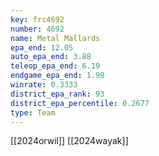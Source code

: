 ```yaml
---
key: frc4692
number: 4692
name: Metal Mallards
epa_end: 12.05
auto_epa_end: 3.88
teleop_epa_end: 6.19
endgame_epa_end: 1.98
winrate: 0.3333
district_epa_rank: 93
district_epa_percentile: 0.2677
type: Team
---
```

[[2024orwil]]
[[2024wayak]]
